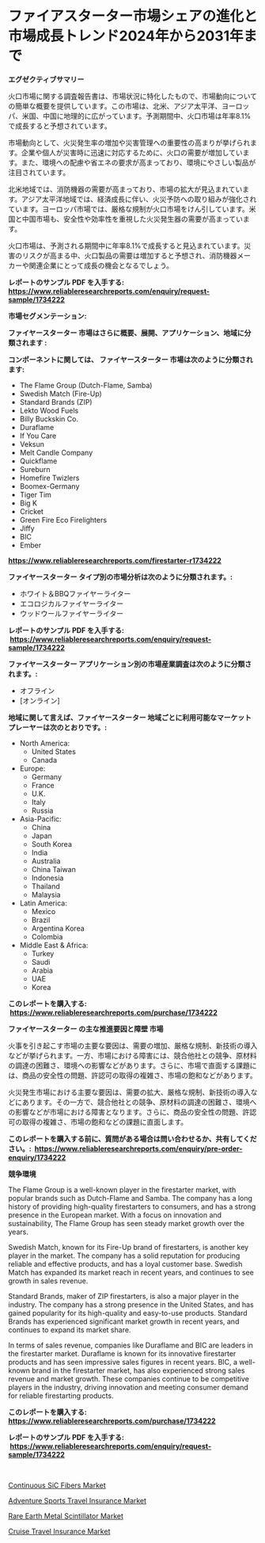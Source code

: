<p><h1>ファイアスターター市場シェアの進化と市場成長トレンド2024年から2031年まで</h1></p><p><strong>エグゼクティブサマリー</strong></p>
<p><p>火口市場に関する調査報告書は、市場状況に特化したもので、市場動向についての簡単な概要を提供しています。この市場は、北米、アジア太平洋、ヨーロッパ、米国、中国に地理的に広がっています。予測期間中、火口市場は年率8.1%で成長すると予想されています。</p><p>市場動向として、火災発生率の増加や災害管理への重要性の高まりが挙げられます。企業や個人が災害時に迅速に対応するために、火口の需要が増加しています。また、環境への配慮や省エネの要求が高まっており、環境にやさしい製品が注目されています。</p><p>北米地域では、消防機器の需要が高まっており、市場の拡大が見込まれています。アジア太平洋地域では、経済成長に伴い、火災予防への取り組みが強化されています。ヨーロッパ市場では、厳格な規制が火口市場をけん引しています。米国と中国市場も、安全性や効率性を重視した火災発生器の需要が高まっています。</p><p>火口市場は、予測される期間中に年率8.1%で成長すると見込まれています。災害のリスクが高まる中、火口製品の需要は増加すると予想され、消防機器メーカーや関連企業にとって成長の機会となるでしょう。</p></p>
<p><strong>レポートのサンプル PDF を入手する: <a href="https://www.reliableresearchreports.com/enquiry/request-sample/1734222">https://www.reliableresearchreports.com/enquiry/request-sample/1734222</a></strong></p>
<p><strong>市場セグメンテーション:</strong></p>
<p><strong> ファイヤースターター 市場はさらに概要、展開、アプリケーション、地域に分類されます :</strong></p>
<p><strong>コンポーネントに関しては、 ファイヤースターター 市場は次のように分類されます: &nbsp;</strong></p>
<p><ul><li>The Flame Group (Dutch-Flame, Samba)</li><li>Swedish Match (Fire-Up)</li><li>Standard Brands (ZIP)</li><li>Lekto Wood Fuels</li><li>Billy Buckskin Co.</li><li>Duraflame</li><li>If You Care</li><li>Veksun</li><li>Melt Candle Company</li><li>Quickflame</li><li>Sureburn</li><li>Homefire Twizlers</li><li>Boomex-Germany</li><li>Tiger Tim</li><li>Big K</li><li>Cricket</li><li>Green Fire Eco Firelighters</li><li>Jiffy</li><li>BIC</li><li>Ember</li></ul></p>
<p><strong><a href="https://www.reliableresearchreports.com/firestarter-r1734222">https://www.reliableresearchreports.com/firestarter-r1734222</a></strong></p>
<p><strong> ファイヤースターター タイプ別の市場分析は次のように分類されます。:</strong></p>
<p><ul><li>ホワイト＆BBQファイヤーライター</li><li>エコロジカルファイヤーライター</li><li>ウッドウールファイヤーライター</li></ul></p>
<p><strong>レポートのサンプル PDF を入手する: &nbsp;<a href="https://www.reliableresearchreports.com/enquiry/request-sample/1734222">https://www.reliableresearchreports.com/enquiry/request-sample/1734222</a></strong></p>
<p><strong> ファイヤースターター アプリケーション別の市場産業調査は次のように分類されます。:</strong></p>
<p><ul><li>オフライン</li><li>[オンライン]</li></ul></p>
<p><strong>地域に関して言えば、ファイヤースターター 地域ごとに利用可能なマーケットプレーヤーは次のとおりです。:</strong></p>
<p><ul>
    <li>
        North America:
        <ul>
            <li>United States</li>
            <li>Canada</li>
        </ul>
    </li>
    <li>
        Europe:
        <ul>
            <li>Germany</li>
            <li>France</li>
            <li>U.K.</li>
            <li>Italy</li>
            <li>Russia</li>
        </ul>
    </li>
    <li>
        Asia-Pacific:
        <ul>
            <li>China</li>
            <li>Japan</li>
            <li>South Korea</li>
            <li>India</li>
            <li>Australia</li>
            <li>China Taiwan</li>
            <li>Indonesia</li>
            <li>Thailand</li>
            <li>Malaysia</li>
        </ul>
    </li>
    <li>
        Latin America:
        <ul>
            <li>Mexico</li>
            <li>Brazil</li>
            <li>Argentina Korea</li>
            <li>Colombia</li>
        </ul>
    </li>
    <li>
        Middle East & Africa:
        <ul>
            <li>Turkey</li>
            <li>Saudi</li>
            <li>Arabia</li>
            <li>UAE</li>
            <li>Korea</li>
        </ul>
    </li>
    </ul></p>
<p><strong>このレポートを購入する: &nbsp;<a href="https://www.reliableresearchreports.com/purchase/1734222">https://www.reliableresearchreports.com/purchase/1734222</a></strong></p>
<p><strong>ファイヤースターター の主な推進要因と障壁 市場</strong></p>
<p><p>火事を引き起こす市場の主要な要因は、需要の増加、厳格な規制、新技術の導入などが挙げられます。一方、市場における障害には、競合他社との競争、原材料の調達の困難さ、環境への影響などがあります。さらに、市場で直面する課題には、商品の安全性の問題、許認可の取得の複雑さ、市場の飽和などがあります。</p><p>火災発生市場における主要な要因は、需要の拡大、厳格な規制、新技術の導入などにあります。その一方で、競合他社との競争、原材料の調達の困難さ、環境への影響などが市場における障害となります。さらに、商品の安全性の問題、許認可の取得の複雑さ、市場の飽和などの課題に直面します。</p></p>
<p><strong>このレポートを購入する前に、質問がある場合は問い合わせるか、共有してください。:&nbsp; <a href="https://www.reliableresearchreports.com/enquiry/pre-order-enquiry/1734222">https://www.reliableresearchreports.com/enquiry/pre-order-enquiry/1734222</a></strong></p>
<p><strong>競争環境</strong></p>
<p><p>The Flame Group is a well-known player in the firestarter market, with popular brands such as Dutch-Flame and Samba. The company has a long history of providing high-quality firestarters to consumers, and has a strong presence in the European market. With a focus on innovation and sustainability, The Flame Group has seen steady market growth over the years.</p><p>Swedish Match, known for its Fire-Up brand of firestarters, is another key player in the market. The company has a solid reputation for producing reliable and effective products, and has a loyal customer base. Swedish Match has expanded its market reach in recent years, and continues to see growth in sales revenue.</p><p>Standard Brands, maker of ZIP firestarters, is also a major player in the industry. The company has a strong presence in the United States, and has gained popularity for its high-quality and easy-to-use products. Standard Brands has experienced significant market growth in recent years, and continues to expand its market share.</p><p>In terms of sales revenue, companies like Duraflame and BIC are leaders in the firestarter market. Duraflame is known for its innovative firestarter products and has seen impressive sales figures in recent years. BIC, a well-known brand in the firestarter market, has also experienced strong sales revenue and market growth. These companies continue to be competitive players in the industry, driving innovation and meeting consumer demand for reliable firestarting products.</p></p>
<p><strong>このレポートを購入する: &nbsp; <a href="https://www.reliableresearchreports.com/purchase/1734222">https://www.reliableresearchreports.com/purchase/1734222</a></strong></p>
<p><strong>レポートのサンプル PDF を入手する: &nbsp;<a href="https://www.reliableresearchreports.com/enquiry/request-sample/1734222">https://www.reliableresearchreports.com/enquiry/request-sample/1734222</a></strong><strong></strong></p>
<p>&nbsp;</p>
<p><p><a href="https://www.linkedin.com/pulse/decoding-continuous-sic-fibers-market-deep-dive-latest-9e6le?trackingId=2dpALBl3kLkJM0feZw788Q%3D%3D">Continuous SiC Fibers Market</a></p><p><a href="https://github.com/pgtimber/Market-Research-Report-List-2/blob/main/adventure-sports-travel-insurance-market.md">Adventure Sports Travel Insurance Market</a></p><p><a href="https://www.linkedin.com/pulse/rare-earth-metal-scintillator-market-size-growth-segmentation-2tjge?trackingId=qvN2Lfi1EuN3d8mSxbo1Aw%3D%3D">Rare Earth Metal Scintillator Market</a></p><p><a href="https://github.com/lataunyatinikmelvin59ilbd0dv/Market-Research-Report-List-2/blob/main/cruise-travel-insurance-market.md">Cruise Travel Insurance Market</a></p></p>
